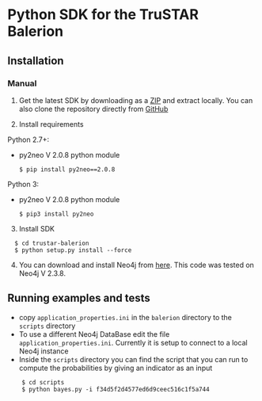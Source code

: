 # Python SDK for the TruSTAR Balerion 
  
## Installation

### Manual
1. Get the latest SDK by downloading as a [ZIP](https://github.com/trustar/trustar-balerion/archive/master.zip) and extract locally.  You can also clone the repository directly from [GitHub](https://github.com/trustar/trustar-balerion)

2. Install requirements

 Python 2.7+:
* py2neo V 2.0.8 python module

  ```shell
  $ pip install py2neo==2.0.8
  ``` 
  
 Python 3:
* py2neo V 2.0.8 python module

  ```shell
  $ pip3 install py2neo
  ``` 
  
3. Install SDK

  ```shell   
    $ cd trustar-balerion
    $ python setup.py install --force
   ```

4. You can download and install Neo4j from [here](https://neo4j.com/download/other-releases/). This code was tested on Neo4j V 2.3.8.

## Running examples and tests
- copy `application_properties.ini` in the `balerion` directory to the `scripts` directory
- To use a different Neo4j DataBase edit the file `application_properties.ini`. Currently it is setup to connect to a 
local Neo4j instance
- Inside the `scripts` directory you can find the script that you can run to compute the probabilities by giving an indicator as an input

```shell
    $ cd scripts
    $ python bayes.py -i f34d5f2d4577ed6d9ceec516c1f5a744
```
